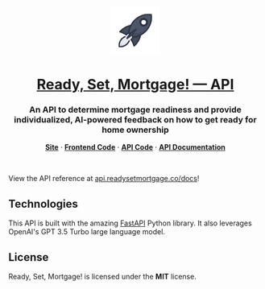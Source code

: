 <p align="center">
  <a href="https://readysetmortgage.co">
    <img src="https://raw.githubusercontent.com/ready-set-mortgage/ready-set-mortgage-frontend/main/src/Assets/logo.svg" height="96">
    <h1 align="center">Ready, Set, Mortgage! — API</h1>
  </a>
</p>

<h3 align="center">
  An API to determine mortgage readiness and provide individualized, AI-powered feedback on how to get ready for home ownership
</h3>

<p align="center">
    <a href="https://readysetmortgage.co"><strong>Site</strong></a>  ·
    <a href="https://github.com/ready-set-mortgage/ready-set-mortgage-frontend"><strong>Frontend Code</strong></a>  ·
  <a href="https://github.com/ready-set-mortgage/ready-set-mortgage-api"><strong>API Code</strong></a> ·
  <a href="https://api.readysetmortgage.co/docs"><strong>API Documentation</strong></a>
</p>
<br/>

View the API reference at [api.readysetmortgage.co/docs](https://api.readysetmortgage.co/docs)!


## Technologies

This API is built with the amazing [FastAPI](https://fastapi.tiangolo.com/) Python library. It also leverages OpenAI's GPT 3.5 Turbo large language model.

## License

Ready, Set, Mortgage! is licensed under the **MIT** license.
